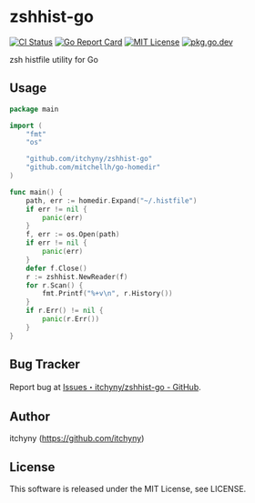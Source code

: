 # zshhist-go
[![CI Status](https://github.com/itchyny/zshhist-go/actions/workflows/ci.yaml/badge.svg?branch=main)](https://github.com/itchyny/zshhist-go/actions?query=branch:main)
[![Go Report Card](https://goreportcard.com/badge/github.com/itchyny/zshhist-go)](https://goreportcard.com/report/github.com/itchyny/zshhist-go)
[![MIT License](https://img.shields.io/badge/license-MIT-blue.svg)](https://github.com/itchyny/zshhist-go/blob/main/LICENSE)
[![pkg.go.dev](https://pkg.go.dev/badge/github.com/itchyny/zshhist-go)](https://pkg.go.dev/github.com/itchyny/zshhist-go)

zsh histfile utility for Go

## Usage
```go
package main

import (
	"fmt"
	"os"

	"github.com/itchyny/zshhist-go"
	"github.com/mitchellh/go-homedir"
)

func main() {
	path, err := homedir.Expand("~/.histfile")
	if err != nil {
		panic(err)
	}
	f, err := os.Open(path)
	if err != nil {
		panic(err)
	}
	defer f.Close()
	r := zshhist.NewReader(f)
	for r.Scan() {
		fmt.Printf("%+v\n", r.History())
	}
	if r.Err() != nil {
		panic(r.Err())
	}
}
```

## Bug Tracker
Report bug at [Issues・itchyny/zshhist-go - GitHub](https://github.com/itchyny/zshhist-go/issues).

## Author
itchyny (<https://github.com/itchyny>)

## License
This software is released under the MIT License, see LICENSE.
